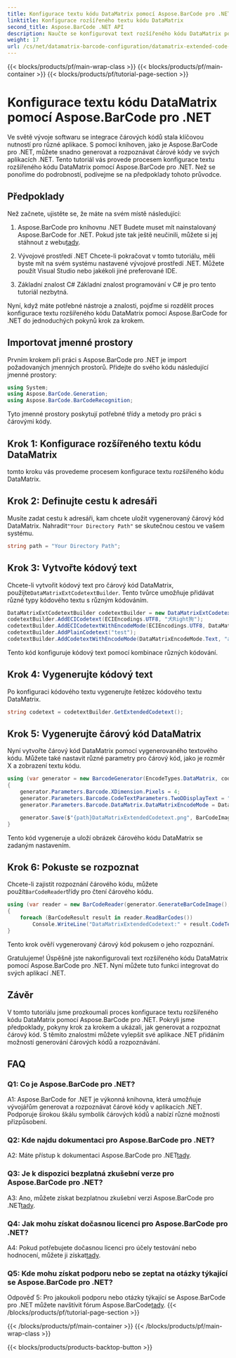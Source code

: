 ```yaml
---
title: Konfigurace textu kódu DataMatrix pomocí Aspose.BarCode pro .NET
linktitle: Konfigurace rozšířeného textu kódu DataMatrix
second_title: Aspose.BarCode .NET API
description: Naučte se konfigurovat text rozšířeného kódu DataMatrix pomocí Aspose.BarCode pro .NET. Generujte, rozpoznávejte a integrujte čárové kódy do svých aplikací .NET.
weight: 17
url: /cs/net/datamatrix-barcode-configuration/datamatrix-extended-code-text-configuration/
---
```


{{< blocks/products/pf/main-wrap-class >}}
{{< blocks/products/pf/main-container >}}
{{< blocks/products/pf/tutorial-page-section >}}

# Konfigurace textu kódu DataMatrix pomocí Aspose.BarCode pro .NET

Ve světě vývoje softwaru se integrace čárových kódů stala klíčovou nutností pro různé aplikace. S pomocí knihoven, jako je Aspose.BarCode pro .NET, můžete snadno generovat a rozpoznávat čárové kódy ve svých aplikacích .NET. Tento tutoriál vás provede procesem konfigurace textu rozšířeného kódu DataMatrix pomocí Aspose.BarCode pro .NET. Než se ponoříme do podrobností, podívejme se na předpoklady tohoto průvodce.

## Předpoklady

Než začnete, ujistěte se, že máte na svém místě následující:

1. Aspose.BarCode pro knihovnu .NET
Budete muset mít nainstalovaný Aspose.BarCode for .NET. Pokud jste tak ještě neučinili, můžete si jej stáhnout z webu[tady](https://releases.aspose.com/barcode/net/).

2. Vývojové prostředí .NET
Chcete-li pokračovat v tomto tutoriálu, měli byste mít na svém systému nastavené vývojové prostředí .NET. Můžete použít Visual Studio nebo jakékoli jiné preferované IDE.

3. Základní znalost C#
Základní znalost programování v C# je pro tento tutoriál nezbytná.

Nyní, když máte potřebné nástroje a znalosti, pojďme si rozdělit proces konfigurace textu rozšířeného kódu DataMatrix pomocí Aspose.BarCode for .NET do jednoduchých pokynů krok za krokem.

## Importovat jmenné prostory

Prvním krokem při práci s Aspose.BarCode pro .NET je import požadovaných jmenných prostorů. Přidejte do svého kódu následující jmenné prostory:

```csharp
using System;
using Aspose.BarCode.Generation;
using Aspose.BarCode.BarCodeRecognition;
```

Tyto jmenné prostory poskytují potřebné třídy a metody pro práci s čárovými kódy.

## Krok 1: Konfigurace rozšířeného textu kódu DataMatrix

tomto kroku vás provedeme procesem konfigurace textu rozšířeného kódu DataMatrix.

## Krok 2: Definujte cestu k adresáři

 Musíte zadat cestu k adresáři, kam chcete uložit vygenerovaný čárový kód DataMatrix. Nahradit`"Your Directory Path"` se skutečnou cestou ve vašem systému.

```csharp
string path = "Your Directory Path";
```

## Krok 3: Vytvořte kódový text

 Chcete-li vytvořit kódový text pro čárový kód DataMatrix, použijte`DataMatrixExtCodetextBuilder`. Tento tvůrce umožňuje přidávat různé typy kódového textu s různým kódováním.

```csharp
DataMatrixExtCodetextBuilder codetextBuilder = new DataMatrixExtCodetextBuilder();
codetextBuilder.AddECICodetext(ECIEncodings.UTF8, "犬Right狗");
codetextBuilder.AddECICodetextWithEncodeMode(ECIEncodings.UTF8, DataMatrixEncodeMode.C40, "ABCDE");
codetextBuilder.AddPlainCodetext("test");
codetextBuilder.AddCodetextWithEncodeMode(DataMatrixEncodeMode.Text, "abcde");
```

Tento kód konfiguruje kódový text pomocí kombinace různých kódování.

## Krok 4: Vygenerujte kódový text

Po konfiguraci kódového textu vygenerujte řetězec kódového textu DataMatrix.

```csharp
string codetext = codetextBuilder.GetExtendedCodetext();
```

## Krok 5: Vygenerujte čárový kód DataMatrix

Nyní vytvořte čárový kód DataMatrix pomocí vygenerovaného textového kódu. Můžete také nastavit různé parametry pro čárový kód, jako je rozměr X a zobrazení textu kódu.

```csharp
using (var generator = new BarcodeGenerator(EncodeTypes.DataMatrix, codetext))
{
    generator.Parameters.Barcode.XDimension.Pixels = 4;
    generator.Parameters.Barcode.CodeTextParameters.TwoDDisplayText = "Extended Codetext";
    generator.Parameters.Barcode.DataMatrix.DataMatrixEncodeMode = DataMatrixEncodeMode.ExtendedCodetext;

    generator.Save($"{path}DataMatrixExtendedCodetext.png", BarCodeImageFormat.Png);
}
```

Tento kód vygeneruje a uloží obrázek čárového kódu DataMatrix se zadaným nastavením.

## Krok 6: Pokuste se rozpoznat

 Chcete-li zajistit rozpoznání čárového kódu, můžete použít`BarCodeReader`třídy pro čtení čárového kódu.

```csharp
using (var reader = new BarCodeReader(generator.GenerateBarCodeImage(), DecodeType.DataMatrix))
{
    foreach (BarCodeResult result in reader.ReadBarCodes())
        Console.WriteLine("DataMatrixExtendedCodetext:" + result.CodeText);
}
```

Tento krok ověří vygenerovaný čárový kód pokusem o jeho rozpoznání.

Gratulujeme! Úspěšně jste nakonfigurovali text rozšířeného kódu DataMatrix pomocí Aspose.BarCode pro .NET. Nyní můžete tuto funkci integrovat do svých aplikací .NET.

## Závěr

V tomto tutoriálu jsme prozkoumali proces konfigurace textu rozšířeného kódu DataMatrix pomocí Aspose.BarCode pro .NET. Pokryli jsme předpoklady, pokyny krok za krokem a ukázali, jak generovat a rozpoznat čárový kód. S těmito znalostmi můžete vylepšit své aplikace .NET přidáním možností generování čárových kódů a rozpoznávání.

## FAQ

### Q1: Co je Aspose.BarCode pro .NET?

A1: Aspose.BarCode for .NET je výkonná knihovna, která umožňuje vývojářům generovat a rozpoznávat čárové kódy v aplikacích .NET. Podporuje širokou škálu symbolik čárových kódů a nabízí různé možnosti přizpůsobení.

### Q2: Kde najdu dokumentaci pro Aspose.BarCode pro .NET?

A2: Máte přístup k dokumentaci Aspose.BarCode pro .NET[tady](https://reference.aspose.com/barcode/net/).

### Q3: Je k dispozici bezplatná zkušební verze pro Aspose.BarCode pro .NET?

 A3: Ano, můžete získat bezplatnou zkušební verzi Aspose.BarCode pro .NET[tady](https://releases.aspose.com/).

### Q4: Jak mohu získat dočasnou licenci pro Aspose.BarCode pro .NET?

 A4: Pokud potřebujete dočasnou licenci pro účely testování nebo hodnocení, můžete ji získat[tady](https://purchase.aspose.com/temporary-license/).

### Q5: Kde mohu získat podporu nebo se zeptat na otázky týkající se Aspose.BarCode pro .NET?

 Odpověď 5: Pro jakoukoli podporu nebo otázky týkající se Aspose.BarCode pro .NET můžete navštívit fórum Aspose.BarCode[tady](https://forum.aspose.com/c/barcode/13).
{{< /blocks/products/pf/tutorial-page-section >}}

{{< /blocks/products/pf/main-container >}}
{{< /blocks/products/pf/main-wrap-class >}}

{{< blocks/products/products-backtop-button >}}
